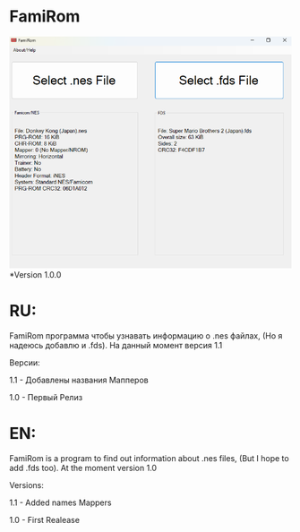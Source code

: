# FamiRom

![](1.2.png)
*Version 1.0.0


# RU:
FamiRom программа чтобы узнавать информацию о .nes файлах, (Но я надеюсь добавлю и .fds).
На данный момент версия 1.1

Версии:

1.1 - Добавлены названия Мапперов

1.0 - Первый Релиз

# EN:
FamiRom is a program to find out information about .nes files, (But I hope to add .fds too).
At the moment version 1.0

Versions:

1.1 - Added names Mappers

1.0 - First Realease
